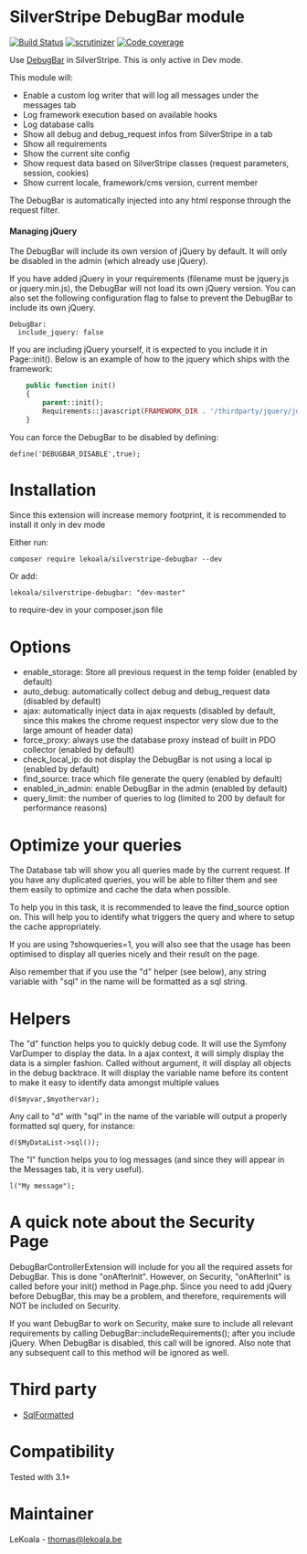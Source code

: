 # SilverStripe DebugBar module


[![Build Status](https://travis-ci.org/lekoala/silverstripe-debugbar.svg?branch=master)](https://travis-ci.org/lekoala/silverstripe-debugbar/)
[![scrutinizer](https://scrutinizer-ci.com/g/lekoala/silverstripe-debugbar/badges/quality-score.png?b=master)](https://scrutinizer-ci.com/g/lekoala/silverstripe-debugbar/)
[![Code coverage](https://codecov.io/gh/lekoala/silverstripe-debugbar/branch/master/graph/badge.svg)](https://codecov.io/gh/lekoala/silverstripe-debugbar)

Use [DebugBar](https://github.com/maximebf/php-debugbar) in SilverStripe. This is only active in Dev mode.

This module will:

- Enable a custom log writer that will log all messages under the messages tab
- Log framework execution based on available hooks
- Log database calls
- Show all debug and debug_request infos from SilverStripe in a tab
- Show all requirements
- Show the current site config
- Show request data based on SilverStripe classes (request parameters, session, cookies)
- Show current locale, framework/cms version, current member

The DebugBar is automatically injected into any html response through the request filter.

#### Managing jQuery

The DebugBar will include its own version of jQuery by default. It will only be disabled
in the admin (which already use jQuery).

If you have added jQuery in your requirements (filename must be jquery.js or jquery.min.js),
the DebugBar will not load its own jQuery version. You can also set the following
configuration flag to false to prevent the DebugBar to include its own jQuery.

    DebugBar:
      include_jquery: false

If you are including jQuery yourself, it is expected to you include it in Page::init().
Below is an example of how to the jquery which ships with the framework:

```php
    public function init()
    {
        parent::init();
        Requirements::javascript(FRAMEWORK_DIR . '/thirdparty/jquery/jquery.min.js');
    }
```

You can force the DebugBar to be disabled by defining:

    define('DEBUGBAR_DISABLE',true);

Installation
==================

Since this extension will increase memory footprint, it is recommended to install it only in dev mode

Either run:

    composer require lekoala/silverstripe-debugbar --dev

Or add:

    lekoala/silverstripe-debugbar: "dev-master"

to require-dev in your composer.json file

Options
==================

- enable_storage: Store all previous request in the temp folder (enabled by default)
- auto_debug: automatically collect debug and debug_request data (disabled by default)
- ajax: automatically inject data in ajax requests (disabled by default,
since this makes the chrome request inspector very slow due to the large amount of header data)
- force_proxy: always use the database proxy instead of built in PDO collector (enabled by default)
- check_local_ip: do not display the DebugBar is not using a local ip (enabled by default)
- find_source: trace which file generate the query  (enabled by default)
- enabled_in_admin: enable DebugBar in the admin (enabled by default)
- query_limit: the number of queries to log (limited to 200 by default for performance reasons)

Optimize your queries
==================

The Database tab will show you all queries made by the current request. If you have any
duplicated queries, you will be able to filter them and see them easily to optimize and cache
the data when possible.

To help you in this task, it is recommended to leave the find_source option on. This
will help you to identify what triggers the query and where to setup the cache appropriately.

If you are using ?showqueries=1, you will also see that the usage has been optimised to display
all queries nicely and their result on the page.

Also remember that if you use the "d" helper (see below), any string variable with "sql" in the name
will be formatted as a sql string.

Helpers
==================

The "d" function helps you to quickly debug code. It will use the Symfony VarDumper to display the data.
In a ajax context, it will simply display the data is a simpler fashion.
Called without argument, it will display all objects in the debug backtrace.
It will display the variable name before its content to make it easy to identify data amongst multiple values

    d($myvar,$myothervar);

Any call to "d" with "sql" in the name of the variable will output a properly formatted sql query, for instance:

    d($MyDataList->sql());

The "l" function helps you to log messages (and since they will appear in the Messages tab, it is very useful).

    l("My message");

A quick note about the Security Page
==================

DebugBarControllerExtension will include for you all the required assets for DebugBar.
This is done "onAfterInit". However, on Security, "onAfterInit" is called before your init()
method in Page.php.
Since you need to add jQuery before DebugBar, this may be a problem, and therefore, requirements
will NOT be included on Security.

If you want DebugBar to work on Security, make sure to include all relevant requirements by
calling DebugBar::includeRequirements(); after you include jQuery. When DebugBar is disabled,
this call will be ignored. Also note that any subsequent call to this method will be ignored
as well.

Third party
==================
- [SqlFormatted](https://github.com/jdorn/sql-formatter)

Compatibility
==================
Tested with 3.1+

Maintainer
==================
LeKoala - thomas@lekoala.be
